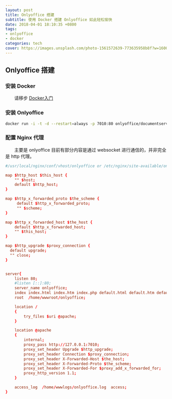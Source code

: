 ```yaml
---
layout: post
title: Onlyoffice 搭建
subtitle: 使用 Docker 搭建 Onlyoffice 如此轻松愉快
date: 2018-04-01 18:10:35 +0800
tags: 
- onlyoffice
- docker
categories: tech
cover: https://images.unsplash.com/photo-1561572639-773635958b8f?w=1600&h=900
---
```


## Onlyoffice 搭建

### 安装 Docker

&emsp;&emsp;请移步 [Docker入门](/tech/docker-init.html)

### 安装 Onlyoffice

```bash
docker run -i -t -d --restart=always -p 7010:80 onlyoffice/documentserver
```

### 配置 Nginx 代理

&emsp;&emsp;主要是 onlyoffice 目前有部分内容是通过 websocket 进行通信的，并非完全是 http 代理。
```conf
#/usr/local/nginx/conf/vhost/onlyoffice or /etc/nginx/site-available/onlyoffice

map $http_host $this_host {
    "" $host;
    default $http_host;
}

map $http_x_forwarded_proto $the_scheme {
     default $http_x_forwarded_proto;
     "" $scheme;
}

map $http_x_forwarded_host $the_host {
    default $http_x_forwarded_host;
    "" $this_host;
}

map $http_upgrade $proxy_connection {
  default upgrade;
  "" close;
}


server{
    listen 80;
    #listen [::]:80;
    server_name onlyoffice;
    index index.html index.htm index.php default.html default.htm default.php;
    root  /home/wwwroot/onlyoffice;

    location /
    {
        try_files $uri @apache;
    }

    location @apache
    {
        internal;
        proxy_pass http://127.0.0.1:7010;
        proxy_set_header Upgrade $http_upgrade;
        proxy_set_header Connection $proxy_connection;
        proxy_set_header X-Forwarded-Host $the_host;
        proxy_set_header X-Forwarded-Proto $the_scheme;
        proxy_set_header X-Forwarded-For $proxy_add_x_forwarded_for;
        proxy_http_version 1.1;
    }

    access_log  /home/wwwlogs/onlyoffice.log  access;
}
```
